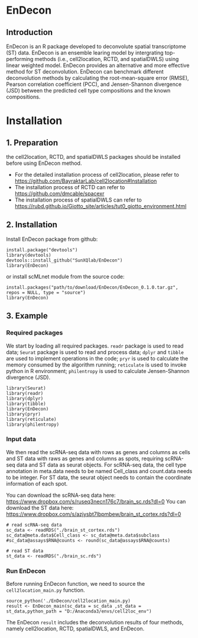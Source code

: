 # EnDecon

## Introduction

EnDecon is an R package developed to deconvolute spatial transcriptome (ST) data. EnDecon is an ensemble learing model by intergrating top-performing methods (i.e., cell2location, RCTD, and spatialDWLS) using linear weighted model. EnDecon provides an alternative and more effective method for ST deconvolution. EnDecon can benchmark different deconvolution methods by calculating the root-mean-square error (RMSE), Pearson correlation coefficient (PCC), and Jensen-Shannon divergence (JSD) between the predicted cell type compositions and the known compositions.

# Installation

## 1. Preparation
the cell2location, RCTD, and spatialDWLS packages should be installed before using EnDecon method.
* For the detailed installation process of cell2location, please refer to https://github.com/BayraktarLab/cell2location#Installation
* The installation process of RCTD can refer to https://github.com/dmcable/spacexr
* The installation process of spatialDWLS can refer to https://rubd.github.io/Giotto_site/articles/tut0_giotto_environment.html

## 2. Installation 
Install EnDecon package from github:<br> 
```
install.package("devtools")
library(devtools)
devtools::install_github("SunXQlab/EnDecon")
library(EnDecon)
```
or install scMLnet module from the source code:
```
install.packages("path/to/download/EnDecon/EnDecon_0.1.0.tar.gz", repos = NULL, type = "source")
library(EnDecon)
```
## 3. Example

### Required packages
We start by loading all required packages. `readr` package is used to read data; `Seurat` package is used to read and process data; `dplyr` and `tibble` are used to implement operations in the code; `pryr` is  used to calculate the memory consumed by the algorithm running; `reticulate` is  used to invoke python in R environment; `philentropy` is used to calculate Jensen-Shannon divergence (JSD).
```
library(Seurat)
library(readr)
library(dplyr)
library(tibble)
library(EnDecon)
library(pryr)
library(reticulate)
library(philentropy)
```
### Input data
We then read the scRNA-seq data with rows as genes and columns as cells and ST data with raws as genes and columns as spots, requiring scRNA-seq data and ST data as seurat objects. For scRNA-seq data, the cell type annotation in meta.data needs to be named Cell_class and count.data needs to be integer. For ST data, the seurat object needs to contain the coordinate information of each spot.

You can download the scRNA-seq data here:
https://www.dropbox.com/s/ruseq3necn176c7/brain_sc.rds?dl=0
You can download the ST data here:
https://www.dropbox.com/s/azjysbt7lbpmbew/brain_st_cortex.rds?dl=0
```
# read scRNA-seq data
sc_data <- readRDS("./brain_st_cortex.rds")
sc_data@meta.data$Cell_class <- sc_data@meta.data$subclass
#sc_data@assays$RNA@counts <- round(sc_data@assays$RNA@counts)

# read ST data
st_data <- readRDS("./brain_sc.rds")
```
### Run EnDecon
Before running EnDecon function, we need to source the `cell2location_main.py` function.
```
source_python('./EnDecon/cell2location_main.py)
result <- EnDecon_main(sc_data = sc_data ,st_data = st_data,python_path = "D:/Anaconda3/envs/cell2loc_env")
```
The EnDecon `result` includes the deconvolution results of four methods, namely cell2location, RCTD, spatialDWLS, and EnDecon.

